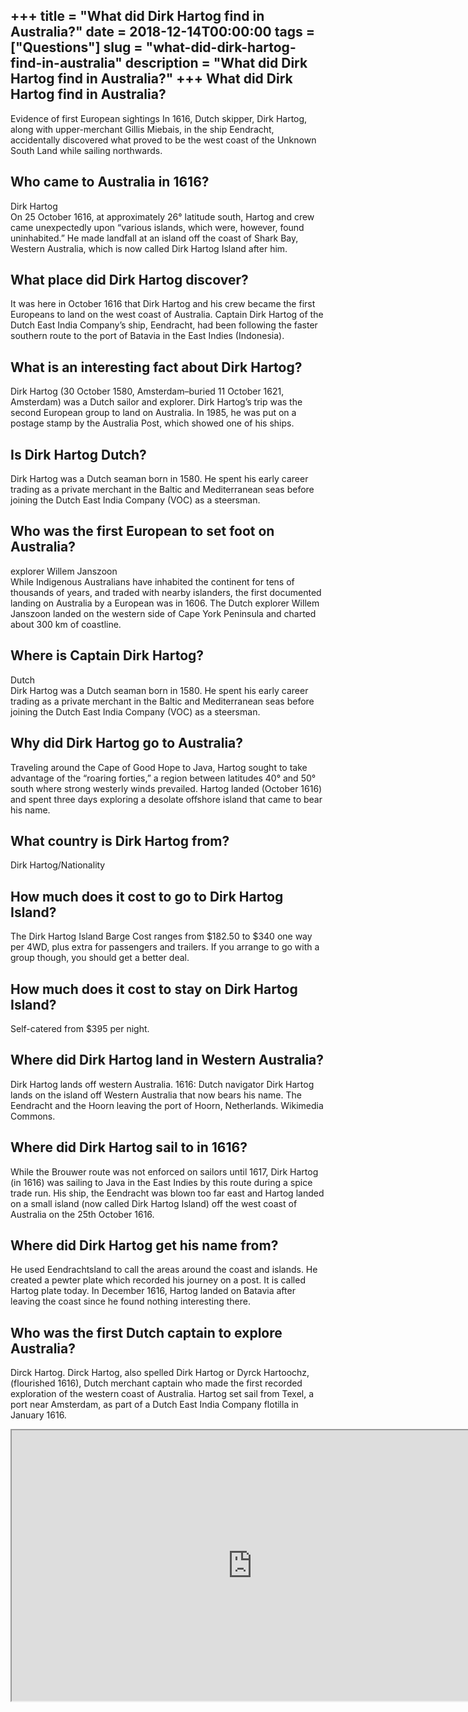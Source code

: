 +++
title = "What did Dirk Hartog find in Australia?"
date = 2018-12-14T00:00:00
tags = ["Questions"]
slug = "what-did-dirk-hartog-find-in-australia"
description = "What did Dirk Hartog find in Australia?"
+++
What did Dirk Hartog find in Australia?
---------------------------------------

Evidence of first European sightings In 1616, Dutch skipper, Dirk Hartog, along with upper-merchant Gillis Miebais, in the ship Eendracht, accidentally discovered what proved to be the west coast of the Unknown South Land while sailing northwards.

Who came to Australia in 1616?
------------------------------

Dirk Hartog  
On 25 October 1616, at approximately 26° latitude south, Hartog and crew came unexpectedly upon “various islands, which were, however, found uninhabited.” He made landfall at an island off the coast of Shark Bay, Western Australia, which is now called Dirk Hartog Island after him.

What place did Dirk Hartog discover?
------------------------------------

It was here in October 1616 that Dirk Hartog and his crew became the first Europeans to land on the west coast of Australia. Captain Dirk Hartog of the Dutch East India Company’s ship, Eendracht, had been following the faster southern route to the port of Batavia in the East Indies (Indonesia).

What is an interesting fact about Dirk Hartog?
----------------------------------------------

Dirk Hartog (30 October 1580, Amsterdam–buried 11 October 1621, Amsterdam) was a Dutch sailor and explorer. Dirk Hartog’s trip was the second European group to land on Australia. In 1985, he was put on a postage stamp by the Australia Post, which showed one of his ships.

Is Dirk Hartog Dutch?
---------------------

Dirk Hartog was a Dutch seaman born in 1580. He spent his early career trading as a private merchant in the Baltic and Mediterranean seas before joining the Dutch East India Company (VOC) as a steersman.

Who was the first European to set foot on Australia?
----------------------------------------------------

explorer Willem Janszoon  
While Indigenous Australians have inhabited the continent for tens of thousands of years, and traded with nearby islanders, the first documented landing on Australia by a European was in 1606. The Dutch explorer Willem Janszoon landed on the western side of Cape York Peninsula and charted about 300 km of coastline.

Where is Captain Dirk Hartog?
-----------------------------

Dutch  
Dirk Hartog was a Dutch seaman born in 1580. He spent his early career trading as a private merchant in the Baltic and Mediterranean seas before joining the Dutch East India Company (VOC) as a steersman.

Why did Dirk Hartog go to Australia?
------------------------------------

Traveling around the Cape of Good Hope to Java, Hartog sought to take advantage of the “roaring forties,” a region between latitudes 40° and 50° south where strong westerly winds prevailed. Hartog landed (October 1616) and spent three days exploring a desolate offshore island that came to bear his name.

What country is Dirk Hartog from?
---------------------------------

Dirk Hartog/Nationality

How much does it cost to go to Dirk Hartog Island?
--------------------------------------------------

The Dirk Hartog Island Barge Cost ranges from $182.50 to $340 one way per 4WD, plus extra for passengers and trailers. If you arrange to go with a group though, you should get a better deal.

How much does it cost to stay on Dirk Hartog Island?
----------------------------------------------------

Self-catered from $395 per night.

Where did Dirk Hartog land in Western Australia?
------------------------------------------------

Dirk Hartog lands off western Australia. 1616: Dutch navigator Dirk Hartog lands on the island off Western Australia that now bears his name. The Eendracht and the Hoorn leaving the port of Hoorn, Netherlands. Wikimedia Commons.

Where did Dirk Hartog sail to in 1616?
--------------------------------------

While the Brouwer route was not enforced on sailors until 1617, Dirk Hartog (in 1616) was sailing to Java in the East Indies by this route during a spice trade run. His ship, the Eendracht was blown too far east and Hartog landed on a small island (now called Dirk Hartog Island) off the west coast of Australia on the 25th October 1616.

Where did Dirk Hartog get his name from?
----------------------------------------

He used Eendrachtsland to call the areas around the coast and islands. He created a pewter plate which recorded his journey on a post. It is called Hartog plate today. In December 1616, Hartog landed on Batavia after leaving the coast since he found nothing interesting there.

Who was the first Dutch captain to explore Australia?
-----------------------------------------------------

Dirck Hartog. Dirck Hartog, also spelled Dirk Hartog or Dyrck Hartoochz, (flourished 1616), Dutch merchant captain who made the first recorded exploration of the western coast of Australia. Hartog set sail from Texel, a port near Amsterdam, as part of a Dutch East India Company flotilla in January 1616.

<iframe allow="accelerometer; autoplay; clipboard-write; encrypted-media; gyroscope; picture-in-picture" allowfullscreen="" class="__youtube_prefs__  epyt-is-override  no-lazyload" data-no-lazy="1" data-origheight="433" data-origwidth="770" data-skipgform_ajax_framebjll="" height="433" id="_ytid_64531" loading="lazy" src="https://www.youtube.com/embed/EzEHPHjCIdA?enablejsapi=1&autoplay=0&cc_load_policy=0&cc_lang_pref=&iv_load_policy=1&loop=0&modestbranding=0&rel=1&fs=1&playsinline=0&autohide=2&theme=dark&color=red&controls=1&" title="YouTube player" width="770"></iframe>